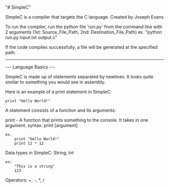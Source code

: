 "# SimpleC"

SimpleC is a compiler that targets the C language.
Created by Joseph Evans

To run the compiler, run the python file 'run.py' from the command line
with 2 arguments (1st: Source_File_Path, 2nd: Destination_File_Path)
    ex. 
        "python run.py input.txt output.c"

If the code compiles successfully, a file will be generated at the specified
path.

------------------------------------
--- Language Basics ---

SimpleC is made up of statements separated by newlines. It looks quite
similar to something you would see in assembly.

Here is an example of a print statement in SimpleC:

    print "Hello World!"

A statement consists of a function and its arguments:

print - A function that prints something to the console. It takes in one
argument.
    syntax:
        print [argument]

    ex.
        print "Hello World!"
        print 12 * 12

Data types in SimpleC:
    String, Int

    ex:
        "This is a string"
        123

Operators:
    +, -, *, /


